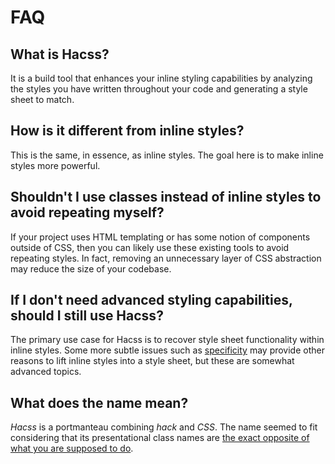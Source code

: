 # FAQ

## What is Hacss?
It is a build tool that enhances your inline styling capabilities by analyzing
the styles you have written throughout your code and generating a style sheet to
match.

## How is it different from inline styles?
This is the same, in essence, as inline styles. The goal here is to make inline
styles more powerful.

## Shouldn't I use classes instead of inline styles to avoid repeating myself?
If your project uses HTML templating or has some notion of components outside of
CSS, then you can likely use these existing tools to avoid repeating styles. In
fact, removing an unnecessary layer of CSS abstraction may reduce the size of
your codebase.

## If I don't need advanced styling capabilities, should I still use Hacss?
The primary use case for Hacss is to recover style sheet functionality within
inline styles. Some more subtle issues such as
[specificity](https://developer.mozilla.org/en-US/docs/Web/CSS/Specificity) may
provide other reasons to lift inline styles into a style sheet, but these are
somewhat advanced topics.

## What does the name mean?
_Hacss_ is a portmanteau combining _hack_ and _CSS_. The name seemed to fit
considering that its presentational class names are
[the exact opposite of what you are supposed to do](https://stackoverflow.com/questions/11440693/use-class-styles-as-inline-styles#tab-top).
